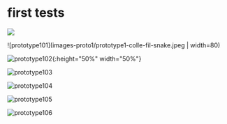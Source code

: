 # first tests

<img src="prototype\objets\images-proto1\prototype1-colle-fil-snake.jpeg" />

![prototype101](images-proto1/prototype1-colle-fil-snake.jpeg | width=80)

![prototype102](images-proto1/protoype1-chaine-ouvert.jpeg){:height="50%" width="50%"}

![prototype103](images-proto1/prototype1-chaine-aie-ouch.jpeg)

![prototype104](images-proto1/protoype1-chaine-bracelet-variante-index.jpeg)

![prototype105](images-proto1/prototype1-chaine-bracelet-variante-oriculaire.jpeg)

![prototype106](images-proto1/prototype1-collection-entiere.jpeg)

